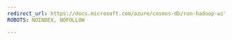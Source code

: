 ```yaml
---
redirect_url: https://docs.microsoft.com/azure/cosmos-db/run-hadoop-with-hdinsight
ROBOTS: NOINDEX, NOFOLLOW

---
```

